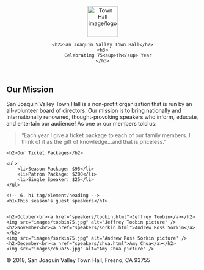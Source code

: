 <!DOCTYPE html>
<html lang="en">
<head>
    <meta charset="utf-8" />
    <title>San Joaquin Valley Town Hall</title>
    <link rel="shortcut icon" href="images/favicon.ico" />
</head>

<body>
<!-- Header tag/element -->
<header>
    <img src="images/town_hall_logo.gif" alt="Town Hall image/logo" height="80" />

    <h2>San Joaquin Valley Town Hall</h2>
    <h3>
        Celebrating 75<sup>th</sup> Year
    </h3>
</header>

<!-- main tag/element -->
<main>
    <!-- 6. h2 tag/element/heading -->
    <h2>Our Mission</h2>
    <p>
        San Joaquin Valley Town Hall is a non-profit organization that is run by an all-volunteer board of directors. Our mission is to bring nationally and internationally renowned, thought-provoking speakers who inform, educate, and entertain our audience! As one or our members told us:
    </p>
    <blockquote>
        &#8220;Each year I give a ticket package to each of our family members. I think of it as the gift of knowledge...and that is priceless.&#8221;
    </blockquote>


    <h2>Our Ticket Packages</h2>

    <ul>
        <li>Season Package: $95</li>
        <li>Patron Package: $200</li>
        <li>Single Speaker: $25</li>
    </ul>

    <!-- 6. h1 tag/element/heading -->
    <h1>This season's guest speakers</h1>


    <h2>October<br><a href="speakers/toobin.html">Jeffrey Toobin</a></h2>
    <img src="images/toobin75.jpg" alt="Jeffrey Toobin picture" />
    <h2>November<br><a href="speakers/sorkin.html">Andrew Ross Sorkin</a></h2>
    <img src="images/sorkin75.jpg" alt="Andrew Ross Sorkin picture" />
    <h2>December<br><a href="speakers/chua.html">Amy Chua</a></h2>
    <img src="images/chua75.jpg" alt="Amy Chua picture" />
</main>
<footer>
    <p>&copy; 2018,  San Joaquin Valley Town Hall, Fresno, CA 93755</p>
</footer>
</body>
</html>
